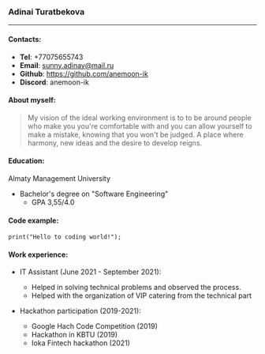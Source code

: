 ### Adinai Turatbekova

---

#### Contacts:

- **Tel**: +77075655743
- **Email**: sunny.adinay@mail.ru
- **Github**: https://github.com/anemoon-ik
- **Discord**: anemoon-ik

#### About myself:

> My vision of the ideal working environment is to to be around people who make you you're comfortable with and you can allow yourself to make a mistake, knowing that you won't be judged. A place where harmony, new ideas and the desire to develop reigns.

#### Education:

Almaty Management University

- Bachelor's degree on "Software Engineering"
  - GPA 3,55/4.0

#### Code example:

```
print("Hello to coding world!");

```

#### Work experience:

- IT Assistant (June 2021 - September 2021):

  - Helped in solving technical problems and observed the process.
  - Helped with the organization of VIP catering from the technical part

- Hackathon participation (2019-2021):
  - Google Hach Code Competition (2019)
  - Hackathon in KBTU (2019)
  - Ioka Fintech hackathon (2021)
